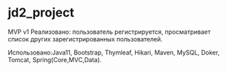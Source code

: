 # jd2_project
MVP v1
Реализовано: пользователь регистрируется, просматривает список других зарегистрированных пользователей.

Использовано:Java11, Bootstrap, Thymleaf, Hikari, Maven, MySQL, Doker, Tomcat, Spring(Core,MVC,Data).
